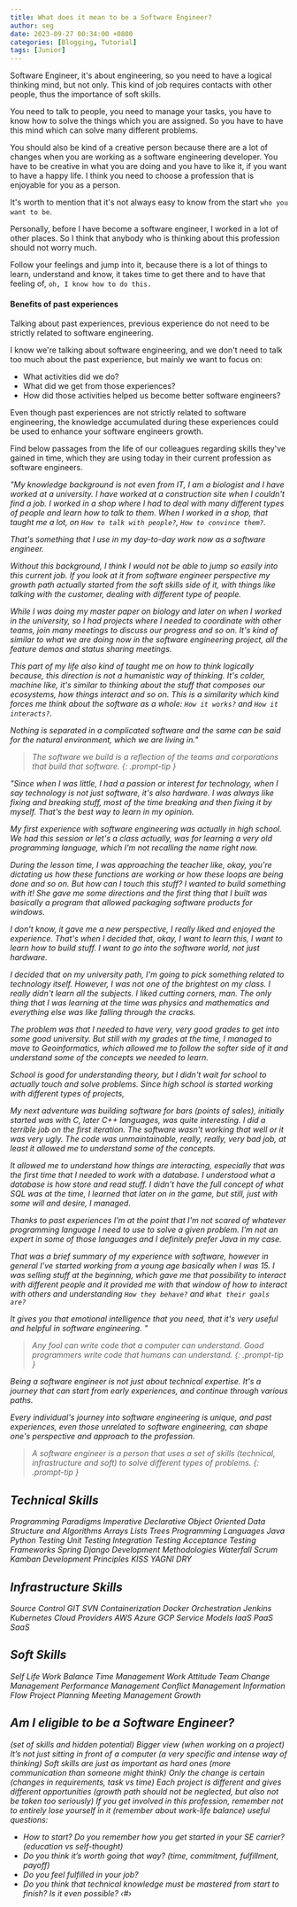 ```yaml
---
title: What does it mean to be a Software Engineer?
author: seg
date: 2023-09-27 00:34:00 +0800
categories: [Blogging, Tutorial]
tags: [Junior]
---
```


Software Engineer, it's about engineering, so you need to have a logical thinking mind, but not only.
This kind of job requires contacts with other people, thus the importance of soft skills.

You need to talk to people, you need to manage your tasks, you have to know how to solve the things which you are 
assigned. So you have to have this mind which can solve many different problems.

You should also be kind of a creative person because there are a lot of changes when you are working as 
a software engineering developer. You have to be creative in what you are doing and you have to like it, if you want to have a happy life. 
I think you need to choose a profession that is enjoyable for you as a person.

It's worth to mention that it's not always easy to know from the start `who you want to be`.

Personally, before I have become a software engineer, I worked in a lot of other places. So I think that anybody 
who is thinking about this profession should not worry much. 

Follow your feelings and jump into it, because there is a lot of things to learn, understand and know, 
it takes time to get there and to have that feeling of, `oh, I know how to do this.`

#### Benefits of past experiences
Talking about past experiences, previous experience do not need to be strictly related to software engineering.

I know we're talking about software engineering, and we don't need to talk too much about the past experience, 
but mainly we want to focus on: 
- What activities did we do?
- What did we get from those experiences?
- How did those activities helped us become better software engineers?

Even though past experiences are not strictly related to software engineering, the knowledge accumulated during 
these experiences could be used to enhance your software engineers growth.

Find below passages from the life of our colleagues regarding 
skills they've gained in time, which they are using today in their current profession as software engineers.

<i>"My knowledge background is not even from IT, I am a biologist and I have worked at a university.
I have worked at a construction site when I couldn't find a job. 
I worked in a shop where I had to deal with many different types of people and learn how to talk to them.
When I worked in a shop, that taught me a lot, on `How to talk with people?`, `How to convince them?`. 

<i>That's something that I use in my day-to-day work now as a software engineer.

<i>Without this background, I think I would not be able to jump so easily into this current job.
If you look at it from software engineer perspective my growth path actually started from the soft skills side of it, 
with things like talking with the customer, dealing with different type of people.

<i>While I was doing my master paper on biology and later on when I worked in the university, so I had projects where 
I needed to coordinate with other teams, join many meetings to discuss our progress and so on.
It's kind of similar to what we are doing now in the software engineering project, all the feature demos and status sharing meetings.

<i>This part of my life also kind of taught me on how to think logically because, this direction is not a humanistic way of thinking.
It's colder, machine like, it's similar to thinking about the stuff that composes our ecosystems, how things interact and so on.
This is a similarity which kind forces me think about the software as a whole: `How it works?` and `How it interacts?`.

<i>Nothing is separated in a complicated software and the same can be said for the natural environment, which we are living in."

> The software we build is a reflection of the teams and corporations that build that software. 
{: .prompt-tip }

<i>"Since when I was little, I had a passion or interest for technology, when I say technology is not just software, 
it's also hardware. I was always like fixing and breaking stuff, most of the time breaking and then fixing it by myself.
That's the best way to learn in my opinion.

<i>My first experience with software engineering was actually in high school. We had this session or let's a class actually, 
was for learning a very old programming language, which I'm not recalling the name right now.

<i>During the lesson time, I was approaching the teacher like, okay, you're dictating us how these functions 
are working or how these loops are being done and so on. But how can I touch this stuff? I wanted to build something with it!
She gave me some directions and the first thing that I built was basically a program that allowed packaging software products for windows.

<i>I don't know, it gave me a new perspective, I really liked and enjoyed the experience. 
That's when I decided that, okay, I want to learn this, I want to learn how to build stuff. I want to go into the software world, not just hardware.

<i>I decided that on my university path, I'm going to pick something related to technology itself.
However, I was not one of the brightest on my class. I really didn't learn all the subjects. I liked cutting corners, man.
The only thing that I was learning at the time was physics and mathematics and everything else was like falling through the cracks.

<i>The problem was that I needed to have very, very good grades to get into some good university. 
But still with my grades at the time, I managed to move to Geoinformatics, which allowed me to follow the softer side 
of it and understand some of the concepts we needed to learn.

<i>School is good for understanding theory, but I didn't wait for school to actually touch and solve problems.
Since high school is started working with different types of projects, 

<i>My next adventure was building software for bars (points of sales), initially started was with C, later C++ languages, 
was quite interesting. I did a terrible job on the first iteration. The software wasn't working that well or it was very ugly.
The code was unmaintainable, really, really, very bad job, at least it allowed me to understand some of the concepts.

<i>It allowed me to understand how things are interacting, especially that was the first time that I needed to work with a database.
I understood what a database is how store and read stuff. I didn't have the full concept of what SQL was at the time, 
I learned that later on in the game, but still, just with some will and desire, I managed.

<i>Thanks to past experiences I'm at the point that I'm not scared of whatever programming language I need to use to solve
a given problem. I'm not an expert in some of those languages and I definitely prefer Java in my case.

<i>That was a brief summary of my experience with software, however in general I've started working from a young age basically 
when I was 15. I was selling stuff at the beginning, which gave me that possibility to interact with different people and
it provided me with that window of how to interact with others and understanding `How they behave?` and `What their goals are?`

<i>It gives you that emotional intelligence that you need, that it's very useful and helpful in software engineering.
"

> Any fool can write code that a computer can understand. Good programmers write code that humans can understand.
{: .prompt-tip }

Being a software engineer is not just about technical expertise. 
It's a journey that can start from early experiences, and continue through various paths. 

Every individual's journey into software engineering is unique, and past experiences, 
even those unrelated to software engineering, can shape one's perspective and approach to the profession.

>  A software engineer is a person that uses a set of skills (technical, infrastructure and soft) to solve different types of problems.
{: .prompt-tip }

## Technical Skills
Programming Paradigms
Imperative
Declarative
Object Oriented
Data Structure and Algorithms
Arrays
Lists
Trees
Programming Languages
Java
Python
Testing
Unit Testing
Integration Testing
Acceptance Testing
Frameworks
Spring
Django
Development Methodologies
Waterfall
Scrum
Kamban
Development Principles
KISS
YAGNI
DRY

## Infrastructure Skills
Source Control
GIT
SVN
Containerization
Docker
Orchestration
Jenkins
Kubernetes
Cloud Providers
AWS
Azure
GCP
Service Models
IaaS
PaaS
SaaS

## Soft Skills
Self
Life Work Balance
Time Management
Work Attitude
Team
Change Management
Performance Management
Conflict Management
Information Flow
Project
Planning
Meeting Management
Growth

## Am I eligible to be a Software Engineer?
(set of skills and hidden potential)
Bigger view (when working on a project)
It’s not just sitting in front of a computer (a very specific and intense way of thinking)
Soft skills are just as important as hard ones (more communication than someone might think)
Only the change is certain (changes in requirements, task vs time)
Each project is different and gives different opportunities (growth path should not be neglected, but also not be taken too seriously)
If you get involved in this profession, remember not to entirely lose yourself in it (remember about work-life balance)
useful questions:
- How to start? Do you remember how you get started in your SE carrier? (education vs self-thought)
- Do you think it’s worth going that way? (time, commitment, fulfillment, payoff)
- Do you feel fulfilled in your job?
- Do you think that technical knowledge must be mastered from start to finish? Is it even possible?
‹#›

